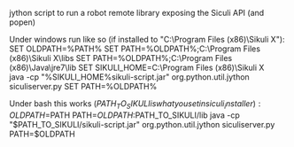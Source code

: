 jython script to run a robot remote library exposing the Siculi API (and popen)

Under windows run like so (if installed to "C:\Program Files (x86)\Sikuli X\"):
    SET OLDPATH=%PATH%
    SET PATH=%OLDPATH%;C:\Program Files (x86)\Sikuli X\libs
    SET PATH=%OLDPATH%;C:\Program Files (x86)\Java\jre7\lib
    SET SIKULI_HOME=C:\Program Files (x86)\Sikuli X\
    java -cp "%SIKULI_HOME%sikuli-script.jar" org.python.util.jython siculiserver.py
    SET PATH=%OLDPATH%
    
Under bash this works ($PATH_TO_SIKULI is what you set in siculi_installer):
    OLDPATH=$PATH
    PATH=$OLDPATH:$PATH_TO_SIKULI/lib
    java -cp "$PATH_TO_SIKULI/sikuli-script.jar" org.python.util.jython siculiserver.py
    PATH=$OLDPATH

